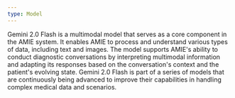 ```yaml
---
type: Model
---
```


Gemini 2.0 Flash is a multimodal model that serves as a core component in the AMIE system. It enables AMIE to process and understand various types of data, including text and images. The model supports AMIE's ability to conduct diagnostic conversations by interpreting multimodal information and adapting its responses based on the conversation's context and the patient's evolving state. Gemini 2.0 Flash is part of a series of models that are continuously being advanced to improve their capabilities in handling complex medical data and scenarios.